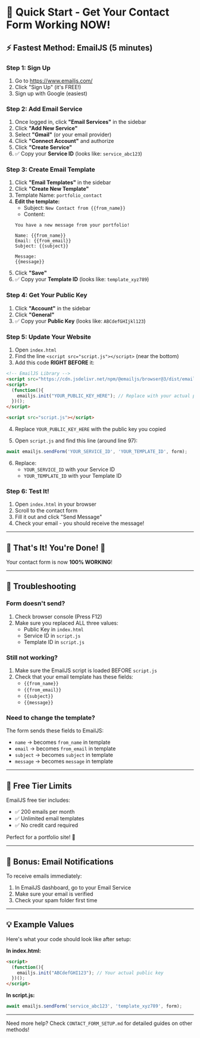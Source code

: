 # 🚀 Quick Start - Get Your Contact Form Working NOW!

## ⚡ Fastest Method: EmailJS (5 minutes)

### Step 1: Sign Up
1. Go to https://www.emailjs.com/
2. Click "Sign Up" (it's FREE!)
3. Sign up with Google (easiest)

### Step 2: Add Email Service
1. Once logged in, click **"Email Services"** in the sidebar
2. Click **"Add New Service"**
3. Select **"Gmail"** (or your email provider)
4. Click **"Connect Account"** and authorize
5. Click **"Create Service"**
6. ✅ Copy your **Service ID** (looks like: `service_abc123`)

### Step 3: Create Email Template
1. Click **"Email Templates"** in the sidebar
2. Click **"Create New Template"**
3. Template Name: `portfolio_contact`
4. **Edit the template:**
   - Subject: `New Contact from {{from_name}}`
   - Content:
   ```
   You have a new message from your portfolio!
   
   Name: {{from_name}}
   Email: {{from_email}}
   Subject: {{subject}}
   
   Message:
   {{message}}
   ```
5. Click **"Save"**
6. ✅ Copy your **Template ID** (looks like: `template_xyz789`)

### Step 4: Get Your Public Key
1. Click **"Account"** in the sidebar
2. Click **"General"**
3. ✅ Copy your **Public Key** (looks like: `ABCdefGHIjkl123`)

### Step 5: Update Your Website
1. Open `index.html`
2. Find the line `<script src="script.js"></script>` (near the bottom)
3. Add this code **RIGHT BEFORE** it:

```html
<!-- EmailJS Library -->
<script src="https://cdn.jsdelivr.net/npm/@emailjs/browser@3/dist/email.min.js"></script>
<script>
  (function(){
    emailjs.init("YOUR_PUBLIC_KEY_HERE"); // Replace with your actual public key
  })();
</script>

<script src="script.js"></script>
```

4. Replace `YOUR_PUBLIC_KEY_HERE` with the public key you copied

5. Open `script.js` and find this line (around line 97):
```javascript
await emailjs.sendForm('YOUR_SERVICE_ID', 'YOUR_TEMPLATE_ID', form);
```

6. Replace:
   - `YOUR_SERVICE_ID` with your Service ID
   - `YOUR_TEMPLATE_ID` with your Template ID

### Step 6: Test It!
1. Open `index.html` in your browser
2. Scroll to the contact form
3. Fill it out and click "Send Message"
4. Check your email - you should receive the message!

---

## 🎯 That's It! You're Done! 🎉

Your contact form is now **100% WORKING**!

---

## 🧪 Troubleshooting

### Form doesn't send?
1. Check browser console (Press F12)
2. Make sure you replaced ALL three values:
   - Public Key in `index.html`
   - Service ID in `script.js`
   - Template ID in `script.js`

### Still not working?
1. Make sure the EmailJS script is loaded BEFORE `script.js`
2. Check that your email template has these fields:
   - `{{from_name}}`
   - `{{from_email}}`
   - `{{subject}}`
   - `{{message}}`

### Need to change the template?
The form sends these fields to EmailJS:
- `name` → becomes `from_name` in template
- `email` → becomes `from_email` in template
- `subject` → becomes `subject` in template
- `message` → becomes `message` in template

---

## 📧 Free Tier Limits

EmailJS free tier includes:
- ✅ 200 emails per month
- ✅ Unlimited email templates
- ✅ No credit card required

Perfect for a portfolio site! 🚀

---

## 🎨 Bonus: Email Notifications

To receive emails immediately:
1. In EmailJS dashboard, go to your Email Service
2. Make sure your email is verified
3. Check your spam folder first time

---

## 💡 Example Values

Here's what your code should look like after setup:

**In index.html:**
```html
<script>
  (function(){
    emailjs.init("ABCdefGHI123"); // Your actual public key
  })();
</script>
```

**In script.js:**
```javascript
await emailjs.sendForm('service_abc123', 'template_xyz789', form);
```

---

Need more help? Check `CONTACT_FORM_SETUP.md` for detailed guides on other methods!
